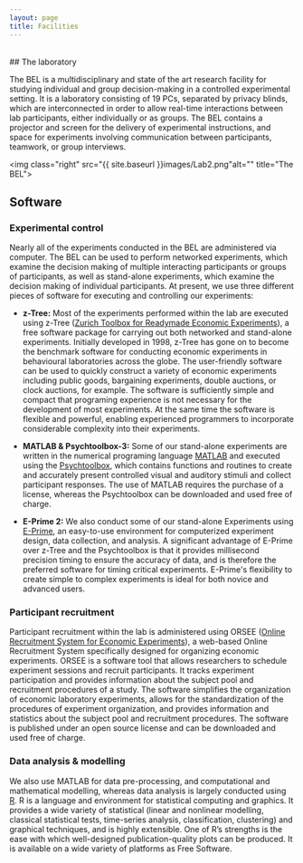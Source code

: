 ```yaml
---
layout: page
title: Facilities
---
```


<br>
## The laboratory

The BEL is a multidisciplinary and state of the art research facility for studying individual and group decision-making in a controlled experimental setting. It is a laboratory consisting of 19 PCs, separated by privacy blinds, which are interconnected in order to allow real-time interactions between lab participants, either individually or as groups. The BEL contains a projector and screen for the delivery of experimental instructions, and space for experiments involving communication between participants, teamwork, or group interviews. 

<img class="right" src="{{ site.baseurl }}images/Lab2.png"alt="" title="The BEL">

## Software

### Experimental control 

Nearly all of the experiments conducted in the BEL are administered via computer. The BEL can be used to perform networked experiments, which examine the decision making of multiple interacting participants or groups of participants, as well as stand-alone experiments, which examine the decision making of individual participants. At present, we use three different pieces of software for executing and controlling our experiments:
 
* **z-Tree:** Most of the experiments performed within the lab are executed using z-Tree (<a href="http://www.ztree.uzh.ch/index.html">Zurich Toolbox for Readymade Economic Experiments</a>), a free software package for carrying out both networked and stand-alone experiments. Initially developed in 1998, z-Tree has gone on to become the benchmark software for conducting economic experiments in behavioural laboratories across the globe. The user-friendly software can be used to quickly construct a variety of economic experiments including public goods, bargaining experiments, double auctions, or clock auctions, for example. The software is sufficiently simple and compact that programing experience is not necessary for the development of most experiments. At the same time the software is flexible and powerful, enabling experienced programmers to incorporate considerable complexity into their experiments.
 
* **MATLAB & Psychtoolbox-3:** Some of our stand-alone experiments are written in the numerical programing language <a href="http://au.mathworks.com/products/matlab/">MATLAB</a> and executed using the <a href="http://psychtoolbox.org">Psychtoolbox</a>, which contains functions and routines to create and accurately present controlled visual and auditory stimuli and collect participant responses. The use of MATLAB requires the purchase of a license, whereas the Psychtoolbox can be downloaded and used free of charge.
	
* **E-Prime 2:** We also conduct some of our stand-alone Experiments using <a href="http://www.pstnet.com/eprime.cfm">E-Prime</a>, an easy-to-use environment for computerized experiment design, data collection, and analysis. A significant advantage of E-Prime over z-Tree and the Psychtoolbox is that it provides millisecond precision timing to ensure the accuracy of data, and is therefore the preferred software for timing critical experiments. E-Prime's flexibility to create simple to complex experiments is ideal for both novice and advanced users.

 
### Participant recruitment 
Participant recruitment within the lab is administered using ORSEE (<a href="http://www.orsee.org/web/index.php">Online Recruitment System for Economic Experiments</a>), a web-based Online Recruitment System specifically designed for organizing economic experiments. ORSEE is a software tool that allows researchers to schedule experiment sessions and recruit participants. It tracks experiment participation and provides information about the subject pool and recruitment procedures of a study. The software simplifies the organization of economic laboratory experiments, allows for the standardization of the procedures of experiment organization, and provides information and statistics about the subject pool and recruitment procedures. The software is published under an open source license and can be downloaded and used free of charge.

### Data analysis & modelling
We also use MATLAB for data pre-processing, and computational and mathematical modelling, whereas data analysis is largely conducted using <a href="http://www.r-project.org">R</a>. R is a language and environment for statistical computing and graphics. It provides a wide variety of statistical (linear and nonlinear modelling, classical statistical tests, time-series analysis, classification, clustering) and graphical techniques, and is highly extensible. One of R’s strengths is the ease with which well-designed publication-quality plots can be produced. It is available on a wide variety of platforms as Free Software. 